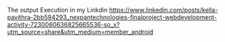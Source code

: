 The output Execution in my Linkdin
https://www.linkedin.com/posts/kella-pavithra-2bb594293_nexpantechnologies-finalproject-webdevelopment-activity-7230060636825665536-so_x?utm_source=share&utm_medium=member_android
